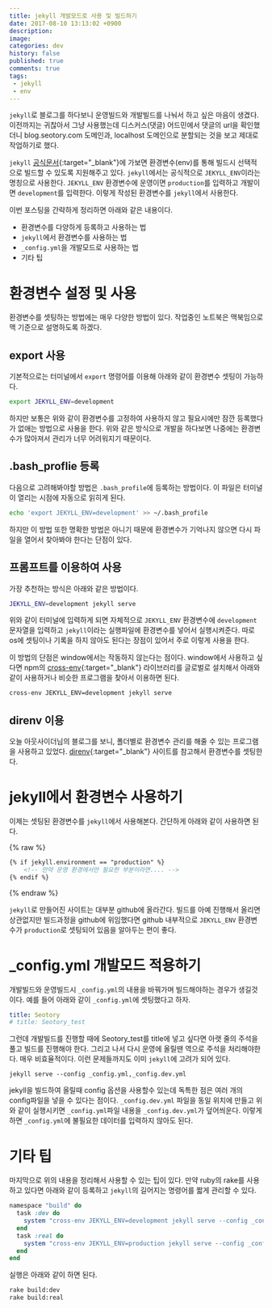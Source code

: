 ```yaml
---
title: jekyll 개발모드로 사용 및 빌드하기
date: 2017-08-10 13:13:02 +0900
description: 
image: 
categories: dev
history: false
published: true
comments: true
tags:
 - jekyll
 - env
---
```


`jekyll`로 블로그를 하다보니 운영빌드와 개발빌드를 나눠서 하고 싶은 마음이 생겼다. 이전까지는 귀찮아서 그냥 사용했는데 디스커스(댓글) 어드민에서 댓글의 url을 확인했더니 blog.seotory.com 도메인과, localhost 도메인으로 분할되는 것을 보고 제대로 작업하기로 했다.

`jekyll` [공식문서](https://jekyllrb.com/docs/configuration/#specifying-a-jekyll-environment-at-build-time){:target="_blank"}에 가보면 환경변수(env)를 통해 빌드시 선택적으로 빌드할 수 있도록 지원해주고 있다. `jekyll`에서는 공식적으로 `JEKYLL_ENV`이라는 명칭으로 사용한다. `JEKYLL_ENV` 환경변수에 운영이면 `production`를 입력하고 개발이면 `development`를 입력한다. 이렇게 작성된 환경변수를 `jekyll`에서 사용한다.

이번 포스팅을 간략하게 정리하면 아래와 같은 내용이다.

- 환경변수를 다양하게 등록하고 사용하는 법
- `jekyll`에서 환경변수를 사용하는 법
- `_config.yml`을 개발모드로 사용하는 법
- 기타 팁

# 환경변수 설정 및 사용

환경변수를 셋팅하는 방법에는 매우 다양한 방법이 있다. 작업중인 노트북은 맥북임으로 맥 기준으로 설명하도록 하겠다. 

## export 사용

기본적으로는 터미널에서 `export` 명령어를 이용해 아래와 같이 환경변수 셋팅이 가능하다.

```sh
export JEKYLL_ENV=development
```

하지만 보통은 위와 같이 환경변수를 고정하여 사용하지 않고 필요시에만 잠깐 등록했다가 없애는 방법으로 사용을 한다. 위와 같은 방식으로 개발을 하다보면 나중에는 환경변수가 많아져서 관리가 너무 어려워지기 때문이다.

## .bash_proflie 등록

다음으로 고려해봐야할 방법은 `.bash_profile`에 등록하는 방법이다. 이 파일은 터미널이 열리는 시점에 자동으로 읽히게 된다. 

```sh
echo 'export JEKYLL_ENV=development' >> ~/.bash_profile
```

하지만 이 방법 또한 명확한 방법은 아니기 때문에 환경변수가 기억나지 않으면 다시 파일을 열어서 찾아봐야 한다는 단점이 있다.

## 프롬프트를 이용하여 사용

가장 추천하는 방식은 아래와 같은 방법이다. 

```sh 
JEKYLL_ENV=development jekyll serve
```

위와 같이 터미널에 입력하게 되면 자체적으로 `JEKYLL_ENV` 환경변수에 `development` 문자열을 입력하고 `jekyll`이라는 실행파일에 환경변수를 넣어서 실행시켜준다. 따로 os에 셋팅이나 기록을 하지 않아도 된다는 장점이 있어서 주로 이렇게 사용을 한다.

이 방법의 단점은 window에서는 작동하지 않는다는 점이다. window에서 사용하고 싶다면 npm의 [cross-env](https://www.npmjs.com/package/cross-env){:target="_blank"} 라이브러리를 글로벌로 설치해서 아래와 같이 사용하거나 비슷한 프로그램을 찾아서 이용하면 된다.

```sh
cross-env JEKYLL_ENV=development jekyll serve
```

## direnv 이용

오늘 아웃사이더님의 블로그를 보니, 폴더별로 환경변수 관리를 해줄 수 있는 프로그램을 사용하고 있었다. [direnv](https://direnv.net/){:target="_blank"} 사이트를 참고해서 환경변수를 셋팅한다.

# jekyll에서 환경변수 사용하기

이제는 셋팅된 환경변수를 `jekyll`에서 사용해본다. 간단하게 아래와 같이 사용하면 된다.

{% raw %}
```html
{% if jekyll.environment == "production" %}
    <!-- 만약 운영 환경에서만 필요한 부분이라면.... -->
{% endif %}
```
{% endraw %}

`jekyll`로 만들어진 사이트는 대부분 github에 올라간다. 빌드를 아예 진행해서 올리면 상관없지만 빌드과정을 github에 위임했다면 github 내부적으로 `JEKYLL_ENV` 환경변수가 `production`로 셋팅되어 있음을 알아두는 편이 좋다.

# _config.yml 개발모드 적용하기

개발빌드와 운영빌드시 `_config.yml`의 내용을 바꿔가며 빌드해야하는 경우가 생길것이다. 예를 들어 아래와 같이 `_config.yml`에 셋팅했다고 하자.

```yml
title: Seotory
# title: Seotory_test
```

그런데 개발빌드를 진행할 때에 Seotory_test를 title에 넣고 싶다면 아랫 줄의 주석을 풀고 빌드를 진행해야 한다. 그리고 나서 다시 운영에 올릴땐 역으로 주석을 처리해야한다. 매우 비효율적이다. 이런 문제들까지도 이미 `jekyll`에 고려가 되어 있다.

```
jekyll serve --config _config.yml,_config.dev.yml
```

jekyll을 빌드하여 올릴때 config 옵션을 사용할수 있는데 독특한 점은 여러 개의 config파일을 넣을 수 있다는 점이다. `_config.dev.yml` 파일을 동일 위치에 만들고 위와 같이 실행시키면 `_config.yml`파일 내용을 `_config.dev.yml`가 덮어씌운다. 이렇게 하면 `_config.yml`에 불필요한 데이터를 입력하지 않아도 된다.

# 기타 팁

마지막으로 위의 내용을 정리해서 사용할 수 있는 팁이 있다. 만약 ruby의 rake를 사용하고 있다면 아래와 같이 등록하고 `jekyll`의 길어지는 명령어를 짧게 관리할 수 있다.

```ruby
namespace "build" do
  task :dev do
    system "cross-env JEKYLL_ENV=development jekyll serve --config _config.yml,_config.dev.yml --unpublished -t";
  end
  task :real do
    system "cross-env JEKYLL_ENV=production jekyll serve --config _config.yml -t";
  end
end
```

실행은 아래와 같이 하면 된다.

```sh
rake build:dev
rake build:real
```